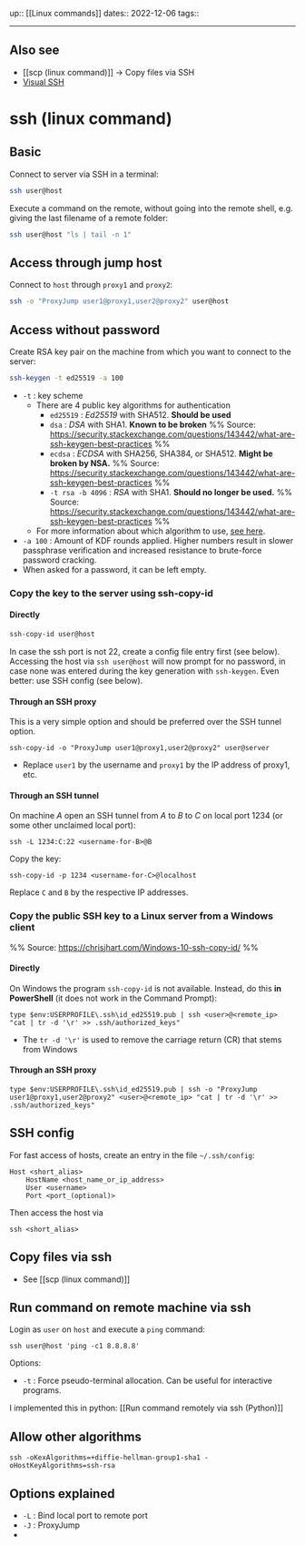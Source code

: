 up:: [[Linux commands]]
dates:: 2022-12-06
tags:: 

---

## Also see
- [[scp (linux command)]] -> Copy files via SSH
- [Visual SSH](https://ittavern.com/visual-guide-to-ssh-tunneling-and-port-forwarding/)

# ssh (linux command)

## Basic

Connect to server via SSH in a terminal:
```bash
ssh user@host
```

Execute a command on the remote, without going into the remote shell, e.g. giving the last filename of a remote folder:
```bash
ssh user@host "ls | tail -n 1"
```

## Access through jump host

Connect to `host` through `proxy1` and `proxy2`:
```bash
ssh -o "ProxyJump user1@proxy1,user2@proxy2" user@host
```
## Access without password

Create RSA key pair on the machine from which you want to connect to the server:
```bash
ssh-keygen -t ed25519 -a 100
```
- `-t` : key scheme
    - There are 4 public key algorithms for authentication
        - `ed25519` : *Ed25519* with SHA512. **Should be used**
        - `dsa` : *DSA* with SHA1. **Known to be broken** %% Source: https://security.stackexchange.com/questions/143442/what-are-ssh-keygen-best-practices %%
        - `ecdsa` : *ECDSA* with SHA256, SHA384, or SHA512. **Might be broken by NSA.** %% Source: https://security.stackexchange.com/questions/143442/what-are-ssh-keygen-best-practices %%
        - `-t rsa -b 4096` : *RSA* with SHA1. **Should no longer be used.** %% Source: https://security.stackexchange.com/questions/143442/what-are-ssh-keygen-best-practices %%
    - For more information about which algorithm to use, [see here](https://stribika.github.io/2015/01/04/secure-secure-shell.html).
- `-a 100` : Amount of KDF rounds applied. Higher numbers result in slower passphrase verification and increased resistance to brute-force password cracking.
- When asked for a password, it can be left empty.


### Copy the key to the server using ssh-copy-id

#### Directly
```bash
ssh-copy-id user@host
```
In case the ssh port is not 22, create a config file entry first (see below).
Accessing the host via `ssh user@host` will now prompt for no password, in case none was entered during the key generation with `ssh-keygen`.
Even better: use SSH config (see below).

#### Through an SSH proxy
This is a very simple option and should be preferred over the SSH tunnel option.
```shell
ssh-copy-id -o "ProxyJump user1@proxy1,user2@proxy2" user@server
```
- Replace `user1` by the username and `proxy1` by the IP address of proxy1, etc.

#### Through an SSH tunnel
On machine *A* open an SSH tunnel from *A* to *B* to *C* on local port 1234 (or some other unclaimed local port):
```
ssh -L 1234:C:22 <username-for-B>@B
```
Copy the key:
```
ssh-copy-id -p 1234 <username-for-C>@localhost
```
Replace `C` and `B` by the respective IP addresses.


### Copy the public SSH key to a Linux server from a Windows client
%% Source: https://chrisjhart.com/Windows-10-ssh-copy-id/ %%
#### Directly
On Windows the program `ssh-copy-id` is not available. Instead, do this **in PowerShell** (it does not work in the Command Prompt):
```shell
type $env:USERPROFILE\.ssh\id_ed25519.pub | ssh <user>@<remote_ip> "cat | tr -d '\r' >> .ssh/authorized_keys"
```
- The `tr -d '\r'` is used to remove the carriage return (CR) that stems from Windows

#### Through an SSH proxy
```shell
type $env:USERPROFILE\.ssh\id_ed25519.pub | ssh -o "ProxyJump user1@proxy1,user2@proxy2" <user>@<remote_ip> "cat | tr -d '\r' >> .ssh/authorized_keys"
```

## SSH config

For fast access of hosts, create an entry in the file `~/.ssh/config`:
```text
Host <short_alias>
    HostName <host_name_or_ip_address>
    User <username>
    Port <port_(optional)>
```

Then access the host via
```shell
ssh <short_alias>
```

## Copy files via ssh
- See [[scp (linux command)]]

## Run command on remote machine via ssh
Login as `user` on `host` and execute a `ping` command:
```shell
ssh user@host 'ping -c1 8.8.8.8'
```
Options:
- `-t` : Force pseudo-terminal allocation. Can be useful for interactive programs.

I implemented this in python: [[Run command remotely via ssh (Python)]]


## Allow other algorithms

```
ssh -oKexAlgorithms=+diffie-hellman-group1-sha1 -oHostKeyAlgorithms=ssh-rsa
```

## Options explained
- `-L` : Bind local port to remote port
- `-J` : ProxyJump
- 